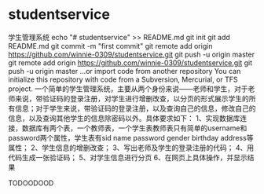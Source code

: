 # studentservice
学生管理系统
echo "# studentservice" >> README.md
git init
git add README.md
git commit -m "first commit"
git remote add origin https://github.com/winnie-0309/studentservice.git
git push -u origin master
git remote add origin https://github.com/winnie-0309/studentservice.git
git push -u origin master
…or import code from another repository
You can initialize this repository with code from a Subversion, Mercurial, or TFS project.
一个简单的学生管理系统，主要从两个身份来说——老师和学生，对于老师来说，带验证码的登录注册，对学生进行增删改查，以分页的形式展示学生的所有信息；对于学生来说，带验证码的登录注册，以及查询自己的信息，修改自己的信息，以及查询其他学生的信息除密码以外。具体要求如下：
1、实现数据库连接，数据库有两个表，一个教师表，一个学生表教师表只有简单的username和password两个属性，学生表有sid name password gender birthday address等属性；
2、学生信息的增删改查；
3、写出老师及学生的登录注册的代码；
4、用代码生成一张验证码；
5、对学生信息进行分页
6、在网页上具体操作，并显示结果

TODOODOOD
